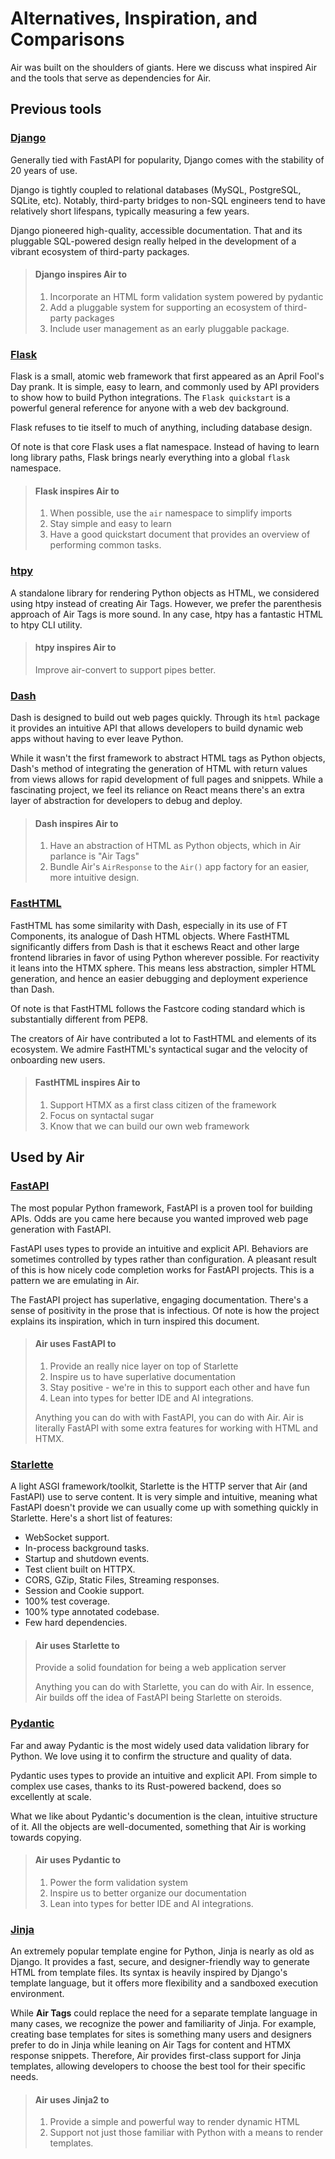 # Alternatives, Inspiration, and Comparisons

Air was built on the shoulders of giants. Here we discuss what inspired Air and the tools that serve as dependencies for Air.

## Previous tools

### [Django](https://djangoproject.com)

Generally tied with FastAPI for popularity, Django comes with the stability of 20 years of use.

Django is tightly coupled to relational databases (MySQL, PostgreSQL, SQLite, etc). Notably, third-party bridges to non-SQL engineers tend to have relatively short lifespans, typically measuring a few years.

Django pioneered high-quality, accessible documentation. That and its pluggable SQL-powered design really helped in the development of a vibrant ecosystem of third-party packages.

> #### Django inspires Air to
>
> 1. Incorporate an HTML form validation system powered by pydantic
> 2. Add a pluggable system for supporting an ecosystem of third-party packages
> 3. Include user management as an early pluggable package.

### [Flask](https://flask.palletsprojects.com/)

Flask is a small, atomic web framework that first appeared as an April Fool's Day prank. It is simple, easy to learn, and commonly used by API providers to show how to build Python integrations. The `Flask quickstart` is a powerful general reference for anyone with a web dev background.

Flask refuses to tie itself to much of anything, including database design.

Of note is that core Flask uses a flat namespace. Instead of having to learn long library paths, Flask brings nearly everything into a global `flask` namespace.

> #### Flask inspires Air to
>
> 1. When possible, use the `air` namespace to simplify imports
> 2. Stay simple and easy to learn
> 3. Have a good quickstart document that provides an overview of performing common tasks.

### [htpy](https://htpy.dev/)

A standalone library for rendering Python objects as HTML, we considered using htpy instead of creating Air Tags. However, we prefer the parenthesis approach of Air Tags is more sound. In any case, htpy has a fantastic HTML to htpy CLI utility.

> #### htpy inspires Air to
>
> Improve air-convert to support pipes better.

### [Dash](https://dash.plotly.com/)

Dash is designed to build out web pages quickly. Through its `html` package it provides an intuitive API that allows developers to build dynamic web apps without having to ever leave Python.

While it wasn't the first framework to abstract HTML tags as Python objects, Dash's method of integrating the generation of HTML with return values from views allows for rapid development of full pages and snippets. While a fascinating project, we feel its reliance on React means there's an extra layer of abstraction for developers to debug and deploy.

> #### Dash inspires Air to
>
> 1. Have an abstraction of HTML as Python objects, which in Air parlance is "Air Tags"
> 2. Bundle Air's `AirResponse` to the `Air()` app factory for an easier, more intuitive design.

### [FastHTML](https://fastht.ml/)

FastHTML has some similarity with Dash, especially in its use of FT Components, its analogue of Dash HTML objects. Where FastHTML significantly differs from Dash is that it eschews React and other large frontend libraries in favor of using Python wherever possible. For reactivity it leans into the HTMX sphere. This means less abstraction, simpler HTML generation, and hence an easier debugging and deployment experience than Dash.

Of note is that FastHTML follows the Fastcore coding standard which is substantially different from PEP8.

The creators of Air have contributed a lot to FastHTML and elements of its ecosystem. We admire FastHTML's syntactical sugar and the velocity of onboarding new users.

> #### FastHTML inspires Air to
>
> 1. Support HTMX as a first class citizen of the framework
> 2. Focus on syntactal sugar
> 3. Know that we can build our own web framework

## Used by Air

### [FastAPI](https://fastapi.tiangolo.com/)

The most popular Python framework, FastAPI is a proven tool for building APIs. Odds are you came here because you wanted improved web page generation with FastAPI.

FastAPI uses types to provide an intuitive and explicit API. Behaviors are sometimes controlled by types rather than configuration. A pleasant result of this is how nicely code completion works for FastAPI projects. This is a pattern we are emulating in Air.

The FastAPI project has superlative, engaging documentation. There's a sense of positivity in the prose that is infectious. Of note is how the project explains its inspiration, which in turn inspired this document.

> #### Air uses FastAPI to
>
> 1. Provide an really nice layer on top of Starlette
> 2. Inspire us to have superlative documentation
> 3. Stay positive - we're in this to support each other and have fun
> 4. Lean into types for better IDE and AI integrations.
>
> Anything you can do with with FastAPI, you can do with Air. Air is literally FastAPI with some extra features for working with HTML and HTMX.

### [Starlette](https://www.starlette.io/)

A light ASGI framework/toolkit, Starlette is the HTTP server that Air (and FastAPI) use to serve content. It is very simple and intuitive, meaning what FastAPI doesn't provide we can usually come up with something quickly in Starlette. Here's a short list of features:

- WebSocket support.
- In-process background tasks.
- Startup and shutdown events.
- Test client built on HTTPX.
- CORS, GZip, Static Files, Streaming responses.
- Session and Cookie support.
- 100% test coverage.
- 100% type annotated codebase.
- Few hard dependencies.

> #### Air uses Starlette to
>
> Provide a solid foundation for being a web application server
>
> Anything you can do with Starlette, you can do with Air. In essence, Air builds off the idea of FastAPI being Starlette on steroids.

### [Pydantic](https://docs.pydantic.dev/)

Far and away Pydantic is the most widely used data validation library for Python. We love using it to confirm the structure and quality of data.

Pydantic uses types to provide an intuitive and explicit API. From simple to complex use cases, thanks to its Rust-powered backend, does so excellently at scale.

What we like about Pydantic's documention is the clean, intuitive structure of it. All the objects are well-documented, something that Air is working towards copying.

> #### Air uses Pydantic to
>
> 1. Power the form validation system
> 2. Inspire us to better organize our documentation
> 3. Lean into types for better IDE and AI integrations.

### [Jinja](https://jinja.palletsprojects.com/)

An extremely popular template engine for Python, Jinja is nearly as old as Django. It provides a fast, secure, and designer-friendly way to generate HTML from template files. Its syntax is heavily inspired by Django's template language, but it offers more flexibility and a sandboxed execution environment.

While **Air Tags** could replace the need for a separate template language in many cases, we recognize the power and familiarity of Jinja. For example, creating base templates for sites is something many users and designers prefer to do in Jinja while leaning on Air Tags for content and HTMX response snippets. Therefore, Air provides first-class support for Jinja templates, allowing developers to choose the best tool for their specific needs.

> #### Air uses Jinja2 to
>
> 1. Provide a simple and powerful way to render dynamic HTML
> 2. Support not just those familiar with Python with a means to render templates.
